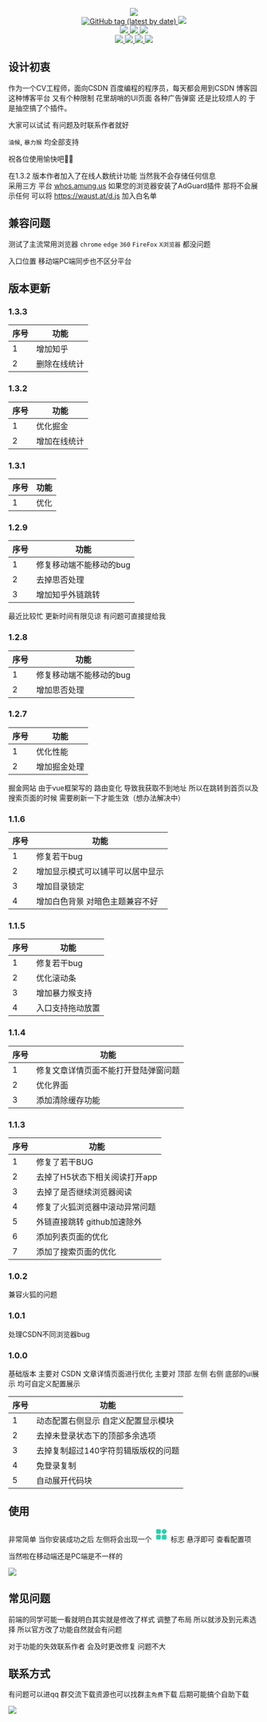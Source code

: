 
 <p align='center'>
    <a  target="_blank" href="https://github.com/wandou-cc/blog-ui">
     <img src="https://cdn.jsdelivr.net/gh/wandou-cc/blog-ui@20220918_V1/icon/icon.png"/>
    </a>
  <br>
  <a  target="_blank" href="https://github.com/wandou-cc/blog-ui">
    <img alt="GitHub tag (latest by date)" src="https://img.shields.io/github/v/tag/wandou-cc/blog-ui">
  </a>
  <a  target="_blank" href="https://github.com/wandou-cc/blog-ui">
      <img src="https://img.shields.io/github/stars/wandou-cc/blog-ui?style=flat-square"/>
  </a>
  <br >
  <a  target="_blank" href="https://github.com/wandou-cc/blog-ui">
    <img src="https://hits.b3log.org/wandou-cc/blog-ui.svg">
  </a>
  <a  target="_blank" href="https://github.com/wandou-cc/blog-ui">
    <img src="https://img.shields.io/github/commit-activity/y/wandou-cc/blog-ui?style=flat-square"/>
  </a>
  <a  target="_blank" href="https://github.com/wandou-cc/blog-ui">
     <img src="https://img.shields.io/github/last-commit/wandou-cc/blog-ui?style=flat-square"/>
  </a>
  <br>
  <a  target="_blank" href="https://github.com/wandou-cc/blog-ui/issues">
    <img src="https://img.shields.io/github/issues/wandou-cc/blog-ui?style=flat-square"/>
  </a>
  <a  target="_blank" href="https://github.com/wandou-cc/blog-ui/issues?q=is%3Aissue+is%3Aclosed">
      <img src="https://img.shields.io/github/issues-closed/wandou-cc/blog-ui?style=flat-square"/>
  </a>
  <a  target="_blank" href="https://github.com/wandou-cc/blog-ui/pulls">
      <img src="https://img.shields.io/github/issues-pr/wandou-cc/blog-ui?style=flat-square"/>
  </a>
  <a  target="_blank" href="https://github.com/wandou-cc/blog-ui">
    <img src="https://img.shields.io/github/watchers/wandou-cc/blog-ui?style=flat-square"/>
  </a>
</p>

## 设计初衷
作为一个CV工程师，面向CSDN 百度编程的程序员，每天都会用到CSDN 博客园 这种博客平台 又有个种限制 花里胡哨的UI页面 各种广告弹窗 还是比较烦人的 于是抽空搞了个插件。

大家可以试试 有问题及时联系作者就好

`油候`, `暴力猴` 均全部支持

 祝各位使用愉快吧🌟🌟

在1.3.2 版本作者加入了在线人数统计功能 当然我不会存储任何信息  
采用三方 平台 [whos.amung.us](https://whos.amung.us/getstarted/)
如果您的浏览器安装了AdGuard插件 那将不会展示任何 可以将  https://waust.at/d.js 加入白名单
## 兼容问题
  测试了主流常用浏览器 `chrome` `edge` `360` `FireFox` `X浏览器` 都没问题

  入口位置 移动端PC端同步也不区分平台

## 版本更新
### 1.3.3
|序号      | 功能 |
| ----------- | ----------- |
| 1      |  增加知乎    |
| 2      |  删除在线统计    |

### 1.3.2
|序号      | 功能 |
| ----------- | ----------- |
| 1      |  优化掘金    |
| 2      |  增加在线统计    |

### 1.3.1
|序号      | 功能 |
| ----------- | ----------- |
| 1      |  优化    |

### 1.2.9
|序号      | 功能 |
| ----------- | ----------- |
| 1      |  修复移动端不能移动的bug    |
| 2      |  去掉思否处理  |
| 3      |  增加知乎外链跳转  |

最近比较忙 更新时间有限见谅 有问题可直接提给我

### 1.2.8
|序号      | 功能 |
| ----------- | ----------- |
| 1      |  修复移动端不能移动的bug    |
| 2      |  增加思否处理  |

### 1.2.7
|序号      | 功能 |
| ----------- | ----------- |
| 1      |  优化性能    |
| 2      |  增加掘金处理  |

掘金网站 由于vue框架写的 路由变化 导致我获取不到地址 所以在跳转到首页以及搜索页面的时候 需要刷新一下才能生效（想办法解决中）


### 1.1.6
|序号      | 功能 |
| ----------- | ----------- |
| 1      | 修复若干bug    |
| 2      |  增加显示模式可以铺平可以居中显示   |
| 3      |  增加目录锁定   |
| 4      |  增加白色背景 对暗色主题兼容不好   |


### 1.1.5
|序号      | 功能 |
| ----------- | ----------- |
| 1      | 修复若干bug    |
| 2      | 优化滚动条    |
| 3      | 增加暴力猴支持    |
| 4      | 入口支持拖动放置    |


### 1.1.4
|序号      | 功能 |
| ----------- | ----------- |
| 1      | 修复文章详情页面不能打开登陆弹窗问题    |
| 2      | 优化界面    |
| 3      | 添加清除缓存功能    |


### 1.1.3
|序号      | 功能 |
| ----------- | ----------- |
| 1      | 修复了若干BUG    |
| 2      | 去掉了H5状态下相关阅读打开app        |
| 3      | 去掉了是否继续浏览器阅读        |
| 4      | 修复了火狐浏览器中滚动异常问题        |
| 5      | 外链直接跳转 github加速除外        |
| 6      | 添加列表页面的优化       |
| 7      | 添加了搜索页面的优化       |


### 1.0.2
  兼容火狐的问题
### 1.0.1
  处理CSDN不同浏览器bug

### 1.0.0
  基础版本 主要对 CSDN 文章详情页面进行优化 主要对 顶部 左侧 右侧 底部的ui展示 均可自定义配置展示

|序号      | 功能 |
| ----------- | ----------- |
| 1      | 动态配置右侧显示 自定义配置显示模块    |
| 2      | 去掉未登录状态下的顶部多余选项        |
| 3      | 去掉复制超过140字符剪辑版版权的问题        |
| 4      | 免登录复制        |
| 5      | 自动展开代码块        |

## 使用
非常简单 当你安装成功之后 左侧将会出现一个
<svg t="1661751782189" id="blog-ui-main" class="icon" viewBox="0 0 1024 1024" version="1.1" width='30' xmlns="http://www.w3.org/2000/svg" p-id="1727">
                        <path
                            d="M392.2432 477.3376H244.0192c-49.3056 0-89.2928-39.9872-89.2928-89.2928V239.8208c0-49.3056 39.9872-89.2928 89.2928-89.2928h148.224c49.3056 0 89.2928 39.9872 89.2928 89.2928v148.224c0 49.3056-39.9872 89.2928-89.2928 89.2928zM392.2432 868.3008H244.0192c-49.3056 0-89.2928-39.9872-89.2928-89.2928V630.784c0-49.3056 39.9872-89.2928 89.2928-89.2928h148.224c49.3056 0 89.2928 39.9872 89.2928 89.2928v148.224c0 49.3056-39.9872 89.2928-89.2928 89.2928zM785.0496 868.3008h-148.224c-49.3056 0-89.2928-39.9872-89.2928-89.2928V630.784c0-49.3056 39.9872-89.2928 89.2928-89.2928h148.224c49.3056 0 89.2928 39.9872 89.2928 89.2928v148.224c0 49.3056-39.9872 89.2928-89.2928 89.2928zM647.7824 467.0464l-90.0096-90.0096c-34.8672-34.8672-34.8672-91.4432 0-126.3104l90.0096-90.0096c34.8672-34.8672 91.4432-34.8672 126.3104 0l90.0096 90.0096c34.8672 34.8672 34.8672 91.4432 0 126.3104l-90.0096 90.0096c-34.9184 34.8672-91.4432 34.8672-126.3104 0z"
                            fill="#31cdac" p-id="1728">
                        </path>
                    </svg>
标志 悬浮即可 查看配置项 

当然啦在移动端还是PC端是不一样的

<img src="https://cdn.jsdelivr.net/gh/wandou-cc/blog-ui@20220918_V1/icon/use.jpg"/>

## 常见问题
前端的同学可能一看就明白其实就是修改了样式 调整了布局 所以就涉及到元素选择 所以官方改了功能自然就会有问题 

对于功能的失效联系作者 会及时更改修复 问题不大


## 联系方式
有问题可以进qq 群交流下载资源也可以找群主`免费`下载  后期可能搞个自助下载  

<img src="https://cdn.jsdelivr.net/gh/wandou-cc/blog-ui@20220921_V1/icon/QQ.jpeg"/>
